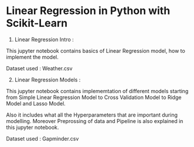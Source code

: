 # Linear Regression in Python with Scikit-Learn

1. Linear Regression Intro :

  This jupyter notebook contains basics of Linear Regression model, how to implement the model.

  Dataset used : Weather.csv


2. Linear Regression Models :

  This jupyter notebook contains  implememtation of different models starting from Simple Linear Regression Model to Cross Validation Model   to Ridge Model and Lasso Model.

  Also it includes what all the Hyperparameters that are important during modelling.
  Moreover Preprossing of data and Pipeline is also explained in this jupyter notebook.

  Dataset used : Gapminder.csv
